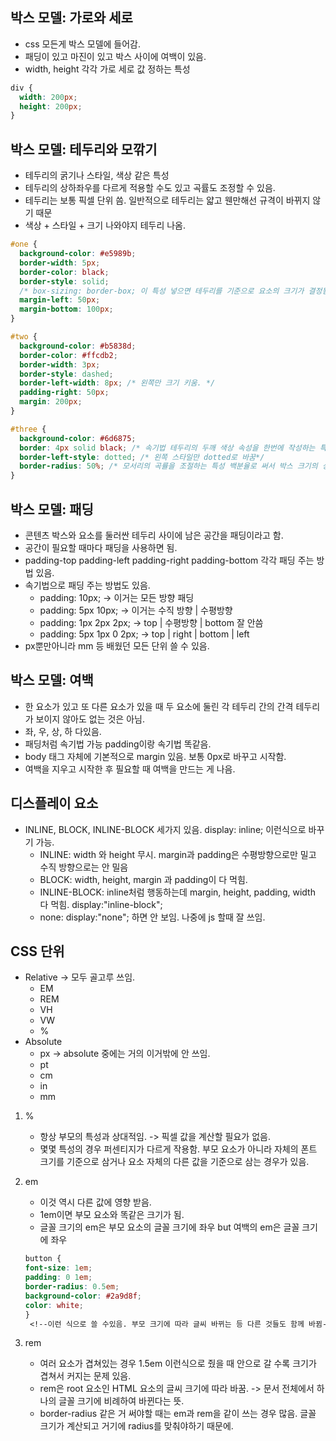 ## 박스 모델: 가로와 세로

- css 모든게 박스 모델에 들어감.
- 패딩이 있고 마진이 있고 박스 사이에 여백이 있음.
- width, height 각각 가로 세로 값 정하는 특성

```css
div {
  width: 200px;
  height: 200px;
}
```

## 박스 모델: 테두리와 모깎기

- 테두리의 굵기나 스타일, 색상 같은 특성
- 테두리의 상하좌우를 다르게 적용할 수도 있고 곡률도 조정할 수 있음.
- 테두리는 보통 픽셀 단위 씀. 일반적으로 테두리는 얇고 웬만해선 규격이 바뀌지 않기 때문
- 색상 + 스타일 + 크기 나와야지 테두리 나옴.

```css
#one {
  background-color: #e5989b;
  border-width: 5px;
  border-color: black;
  border-style: solid;
  /* box-sizing: border-box; 이 특성 넣으면 테두리를 기준으로 요소의 크기가 결정됨. */
  margin-left: 50px;
  margin-bottom: 100px;
}

#two {
  background-color: #b5838d;
  border-color: #ffcdb2;
  border-width: 3px;
  border-style: dashed;
  border-left-width: 8px; /* 왼쪽만 크기 키움. */
  padding-right: 50px;
  margin: 200px;
}

#three {
  background-color: #6d6875;
  border: 4px solid black; /* 속기법 테두리의 두깨 색상 속성을 한번에 작성하는 특성*/
  border-left-style: dotted; /* 왼쪽 스타일만 dotted로 바꿈*/
  border-radius: 50%; /* 모서리의 곡률을 조절하는 특성 백분율로 써서 박스 크기의 상대적 비율을 조정할 수도 있고 px줄 수도 잇음. 50% 넣으면 거의 원형 */
}
```

## 박스 모델: 패딩

- 콘텐츠 박스와 요소를 둘러싼 테두리 사이에 남은 공간을 패딩이라고 함.
- 공간이 필요할 때마다 패딩을 사용하면 됨.
- padding-top padding-left padding-right padding-bottom 각각 패딩 주는 방법 있음.
- 속기법으로 패딩 주는 방법도 있음.
  - padding: 10px; -> 이거는 모든 방향 패딩
  - padding: 5px 10px; -> 이거는 수직 방향 | 수평방향
  - padding: 1px 2px 2px; -> top | 수평방향 | bottom 잘 안씀
  - padding: 5px 1px 0 2px; -> top | right | bottom | left
- px뿐만아니라 mm 등 배웠던 모든 단위 쓸 수 있음.

## 박스 모델: 여백

- 한 요소가 있고 또 다른 요소가 있을 때 두 요소에 둘린 각 테두리 간의 간격 테두리가 보이지 않아도 없는 것은 아님.
- 좌, 우, 상, 하 다있음.
- 패딩처럼 속기법 가능 padding이랑 속기법 똑같음.
- body 태그 자체에 기본적으로 margin 있음. 보통 0px로 바꾸고 시작함.
- 여백을 지우고 시작한 후 필요할 때 여백을 만드는 게 나음.

## 디스플레이 요소

- INLINE, BLOCK, INLINE-BLOCK 세가지 있음. display: inline; 이런식으로 바꾸기 가능.
  - INLINE: width 와 height 무시. margin과 padding은 수평방향으로만 밀고 수직 방향으로는 안 밀음
  - BLOCK: width, height, margin 과 padding이 다 먹힘.
  - INLINE-BLOCK: inline처럼 행동하는데 margin, height, padding, width 다 먹힘. display:"inline-block";
  - none: display:"none"; 하면 안 보임. 나중에 js 할때 잘 쓰임.

## CSS 단위

- Relative -> 모두 골고루 쓰임.
  - EM
  - REM
  - VH
  - VW
  - %
- Absolute
  - px -> absolute 중에는 거의 이거밖에 안 쓰임.
  - pt
  - cm
  - in
  - mm

1. %

   - 항상 부모의 특성과 상대적임. -> 픽셀 값을 계산할 필요가 없음.
   - 몇몇 특성의 경우 퍼센티지가 다르게 작용함. 부모 요소가 아니라 자체의 폰트 크기를 기준으로 삼거나 요소 자체의 다른 값을 기준으로 삼는 경우가 있음.

2. em

   - 이것 역시 다른 값에 영향 받음.
   - 1em이면 부모 요소와 똑같은 크기가 됨.
   - 글꼴 크기의 em은 부모 요소의 글꼴 크기에 좌우 but 여백의 em은 글꼴 크기에 좌우

   ```css
   button {
   font-size: 1em;
   padding: 0 1em;
   border-radius: 0.5em;
   background-color: #2a9d8f;
   color: white;
   }
   	<!--이런 식으로 쓸 수있음. 부모 크기에 따라 글씨 바뀌는 등 다른 것들도 함께 바뀜-->
   ```

3. rem
   - 여러 요소가 겹쳐있는 경우 1.5em 이런식으로 줬을 때 안으로 갈 수록 크기가 겹쳐서 커지는 문제 있음.
   - rem은 root 요소인 HTML 요소의 글씨 크기에 따라 바꿈. -> 문서 전체에서 하나의 글꼴 크기에 비례하여 바뀐다는 뜻.
   - border-radius 같은 거 써야할 때는 em과 rem을 같이 쓰는 경우 많음. 글꼴 크기가 계산되고 거기에 radius를 맞춰야하기 때문에.
